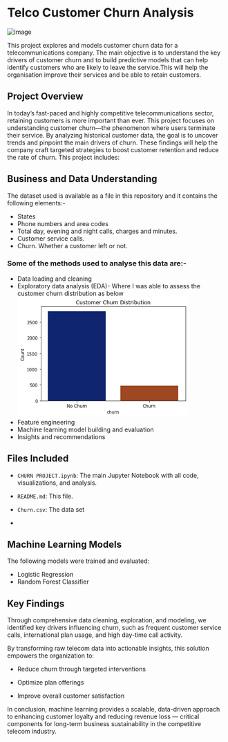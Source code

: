 # Telco Customer Churn Analysis
![image](https://sdmntpreastus.oaiusercontent.com/files/00000000-fb78-61f9-bb59-76728e0481e2/raw?se=2025-07-23T12%3A12%3A04Z&sp=r&sv=2024-08-04&sr=b&scid=89cd1e0e-012a-57ba-96a0-ba34452cdd19&skoid=02b7f7b5-29f8-416a-aeb6-99464748559d&sktid=a48cca56-e6da-484e-a814-9c849652bcb3&skt=2025-07-22T23%3A43%3A05Z&ske=2025-07-23T23%3A43%3A05Z&sks=b&skv=2024-08-04&sig=QQTRynhUhLNrXHcS6GIzM7uAoX9fYEdvG46pQjksFOY%3D)

This project explores and models customer churn data for a telecommunications company. The main objective is to understand the key drivers of customer churn and to build predictive models that can help identify customers who are likely to leave the service.This will help the organisation improve their services and be able to retain customers.

## Project Overview

In today’s fast-paced and highly competitive telecommunications sector, retaining customers is more important than ever. This project focuses on understanding customer churn—the phenomenon where users terminate their service. By analyzing historical customer data, the goal is to uncover trends and pinpoint the main drivers of churn. These findings will help the company craft targeted strategies to boost customer retention and reduce the rate of churn.
This project includes:

## Business and Data Understanding
The dataset used is available as a file in this repository and it contains the following elements:-
- States
- Phone numbers and area codes
- Total day, evening and night calls, charges and minutes.
- Customer service calls.
- Churn. Whether a customer left or not.
### Some of the methods used to analyse this data are:-
- Data loading and cleaning
- Exploratory data analysis (EDA)- Where I was able to assess the customer churn distribution as below
![image](https://github.com/furaha-betty22/telco-customer-churn-forecasting/blob/master/customer%20churn%20distribution.png)
- Feature engineering
- Machine learning model building and evaluation
- Insights and recommendations

## Files Included

- `CHURN PROJECT.ipynb`: The main Jupyter Notebook with all code, visualizations, and analysis.
- `README.md`: This file.
- `Churn.csv`: The data set


- 
## Machine Learning Models

The following models were trained and evaluated:

- Logistic Regression
- Random Forest Classifier

## Key Findings
 Through comprehensive data cleaning, exploration, and modeling, we identified key drivers influencing churn, such as frequent customer service calls, international plan usage, and high day-time call activity.

By transforming raw telecom data into actionable insights, this solution empowers the organization to:

- Reduce churn through targeted interventions

- Optimize plan offerings

- Improve overall customer satisfaction

In conclusion, machine learning provides a scalable, data-driven approach to enhancing customer loyalty and reducing revenue loss — critical components for long-term business sustainability in the competitive telecom industry.

